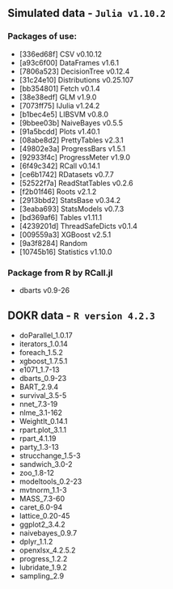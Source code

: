 ## Simulated data - `Julia v1.10.2`
### Packages of use:
- [336ed68f] CSV v0.10.12
- [a93c6f00] DataFrames v1.6.1
- [7806a523] DecisionTree v0.12.4
- [31c24e10] Distributions v0.25.107
- [bb354801] Fetch v0.1.4
- [38e38edf] GLM v1.9.0
- [7073ff75] IJulia v1.24.2
- [b1bec4e5] LIBSVM v0.8.0
- [9bbee03b] NaiveBayes v0.5.5
- [91a5bcdd] Plots v1.40.1
- [08abe8d2] PrettyTables v2.3.1
- [49802e3a] ProgressBars v1.5.1
- [92933f4c] ProgressMeter v1.9.0
- [6f49c342] RCall v0.14.1
- [ce6b1742] RDatasets v0.7.7
- [52522f7a] ReadStatTables v0.2.6
- [f2b01f46] Roots v2.1.2
- [2913bbd2] StatsBase v0.34.2
- [3eaba693] StatsModels v0.7.3
- [bd369af6] Tables v1.11.1
- [4239201d] ThreadSafeDicts v0.1.4
- [009559a3] XGBoost v2.5.1
- [9a3f8284] Random
- [10745b16] Statistics v1.10.0

### Package from R by RCall.jl
- dbarts v0.9-26 

## DOKR data - `R version 4.2.3`
- doParallel_1.0.17
- iterators_1.0.14
- foreach_1.5.2
- xgboost_1.7.5.1
- e1071_1.7-13
- dbarts_0.9-23
- BART_2.9.4
- survival_3.5-5
- nnet_7.3-19
- nlme_3.1-162
- WeightIt_0.14.1
- rpart.plot_3.1.1
- rpart_4.1.19
- party_1.3-13
- strucchange_1.5-3
- sandwich_3.0-2
- zoo_1.8-12
- modeltools_0.2-23
- mvtnorm_1.1-3
- MASS_7.3-60
- caret_6.0-94
- lattice_0.20-45
- ggplot2_3.4.2
- naivebayes_0.9.7
- dplyr_1.1.2
- openxlsx_4.2.5.2
- progress_1.2.2
- lubridate_1.9.2
- sampling_2.9
